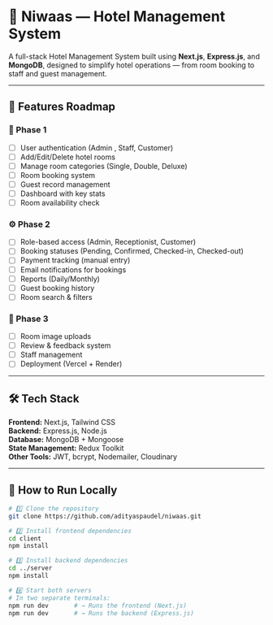 # 🏨 Niwaas — Hotel Management System

A full-stack Hotel Management System built using **Next.js**, **Express.js**, and **MongoDB**, designed to simplify hotel operations — from room booking to staff and guest management.

---

## 🚀 Features Roadmap

### 🌱 Phase 1

- [ ] User authentication (Admin , Staff, Customer)
- [ ] Add/Edit/Delete hotel rooms
- [ ] Manage room categories (Single, Double, Deluxe)
- [ ] Room booking system
- [ ] Guest record management
- [ ] Dashboard with key stats
- [ ] Room availability check

### ⚙️ Phase 2

- [ ] Role-based access (Admin, Receptionist, Customer)
- [ ] Booking statuses (Pending, Confirmed, Checked-in, Checked-out)
- [ ] Payment tracking (manual entry)
- [ ] Email notifications for bookings
- [ ] Reports (Daily/Monthly)
- [ ] Guest booking history
- [ ] Room search & filters

### 🚀 Phase 3

- [ ] Room image uploads
- [ ] Review & feedback system
- [ ] Staff management
- [ ] Deployment (Vercel + Render)

---

## 🛠️ Tech Stack

**Frontend:** Next.js, Tailwind CSS  
**Backend:** Express.js, Node.js  
**Database:** MongoDB + Mongoose  
**State Management:** Redux Toolkit  
**Other Tools:** JWT, bcrypt, Nodemailer, Cloudinary

---

## 🧭 How to Run Locally

```bash
# 1️⃣ Clone the repository
git clone https://github.com/adityaspaudel/niwaas.git

# 2️⃣ Install frontend dependencies
cd client
npm install

# 3️⃣ Install backend dependencies
cd ../server
npm install

# 4️⃣ Start both servers
# In two separate terminals:
npm run dev       # → Runs the frontend (Next.js)
npm run dev       # → Runs the backend (Express.js)
```

